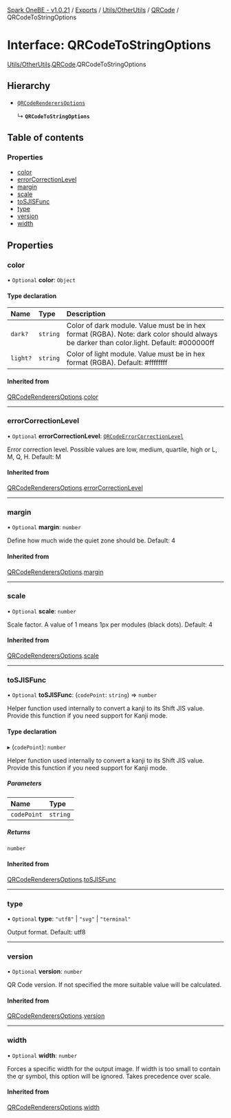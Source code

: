 [Spark OneBE - v1.0.21](../README.md) / [Exports](../modules.md) / [Utils/OtherUtils](../modules/Utils_OtherUtils.md) / [QRCode](../modules/Utils_OtherUtils.QRCode.md) / QRCodeToStringOptions

# Interface: QRCodeToStringOptions

[Utils/OtherUtils](../modules/Utils_OtherUtils.md).[QRCode](../modules/Utils_OtherUtils.QRCode.md).QRCodeToStringOptions

## Hierarchy

- [`QRCodeRenderersOptions`](Utils_OtherUtils.QRCode.QRCodeRenderersOptions.md)

  ↳ **`QRCodeToStringOptions`**

## Table of contents

### Properties

- [color](Utils_OtherUtils.QRCode.QRCodeToStringOptions.md#color)
- [errorCorrectionLevel](Utils_OtherUtils.QRCode.QRCodeToStringOptions.md#errorcorrectionlevel)
- [margin](Utils_OtherUtils.QRCode.QRCodeToStringOptions.md#margin)
- [scale](Utils_OtherUtils.QRCode.QRCodeToStringOptions.md#scale)
- [toSJISFunc](Utils_OtherUtils.QRCode.QRCodeToStringOptions.md#tosjisfunc)
- [type](Utils_OtherUtils.QRCode.QRCodeToStringOptions.md#type)
- [version](Utils_OtherUtils.QRCode.QRCodeToStringOptions.md#version)
- [width](Utils_OtherUtils.QRCode.QRCodeToStringOptions.md#width)

## Properties

### color

• `Optional` **color**: `Object`

#### Type declaration

| Name | Type | Description |
| :------ | :------ | :------ |
| `dark?` | `string` | Color of dark module. Value must be in hex format (RGBA). Note: dark color should always be darker than color.light. Default: #000000ff |
| `light?` | `string` | Color of light module. Value must be in hex format (RGBA). Default: #ffffffff |

#### Inherited from

[QRCodeRenderersOptions](Utils_OtherUtils.QRCode.QRCodeRenderersOptions.md).[color](Utils_OtherUtils.QRCode.QRCodeRenderersOptions.md#color)

___

### errorCorrectionLevel

• `Optional` **errorCorrectionLevel**: [`QRCodeErrorCorrectionLevel`](../modules/Utils_OtherUtils.QRCode.md#qrcodeerrorcorrectionlevel)

Error correction level.
Possible values are low, medium, quartile, high or L, M, Q, H.
Default: M

#### Inherited from

[QRCodeRenderersOptions](Utils_OtherUtils.QRCode.QRCodeRenderersOptions.md).[errorCorrectionLevel](Utils_OtherUtils.QRCode.QRCodeRenderersOptions.md#errorcorrectionlevel)

___

### margin

• `Optional` **margin**: `number`

Define how much wide the quiet zone should be.
Default: 4

#### Inherited from

[QRCodeRenderersOptions](Utils_OtherUtils.QRCode.QRCodeRenderersOptions.md).[margin](Utils_OtherUtils.QRCode.QRCodeRenderersOptions.md#margin)

___

### scale

• `Optional` **scale**: `number`

Scale factor. A value of 1 means 1px per modules (black dots).
Default: 4

#### Inherited from

[QRCodeRenderersOptions](Utils_OtherUtils.QRCode.QRCodeRenderersOptions.md).[scale](Utils_OtherUtils.QRCode.QRCodeRenderersOptions.md#scale)

___

### toSJISFunc

• `Optional` **toSJISFunc**: (`codePoint`: `string`) => `number`

Helper function used internally to convert a kanji to its Shift JIS value.
Provide this function if you need support for Kanji mode.

#### Type declaration

▸ (`codePoint`): `number`

Helper function used internally to convert a kanji to its Shift JIS value.
Provide this function if you need support for Kanji mode.

##### Parameters

| Name | Type |
| :------ | :------ |
| `codePoint` | `string` |

##### Returns

`number`

#### Inherited from

[QRCodeRenderersOptions](Utils_OtherUtils.QRCode.QRCodeRenderersOptions.md).[toSJISFunc](Utils_OtherUtils.QRCode.QRCodeRenderersOptions.md#tosjisfunc)

___

### type

• `Optional` **type**: ``"utf8"`` \| ``"svg"`` \| ``"terminal"``

Output format.
Default: utf8

___

### version

• `Optional` **version**: `number`

QR Code version. If not specified the more suitable value will be calculated.

#### Inherited from

[QRCodeRenderersOptions](Utils_OtherUtils.QRCode.QRCodeRenderersOptions.md).[version](Utils_OtherUtils.QRCode.QRCodeRenderersOptions.md#version)

___

### width

• `Optional` **width**: `number`

Forces a specific width for the output image.
If width is too small to contain the qr symbol, this option will be ignored.
Takes precedence over scale.

#### Inherited from

[QRCodeRenderersOptions](Utils_OtherUtils.QRCode.QRCodeRenderersOptions.md).[width](Utils_OtherUtils.QRCode.QRCodeRenderersOptions.md#width)
